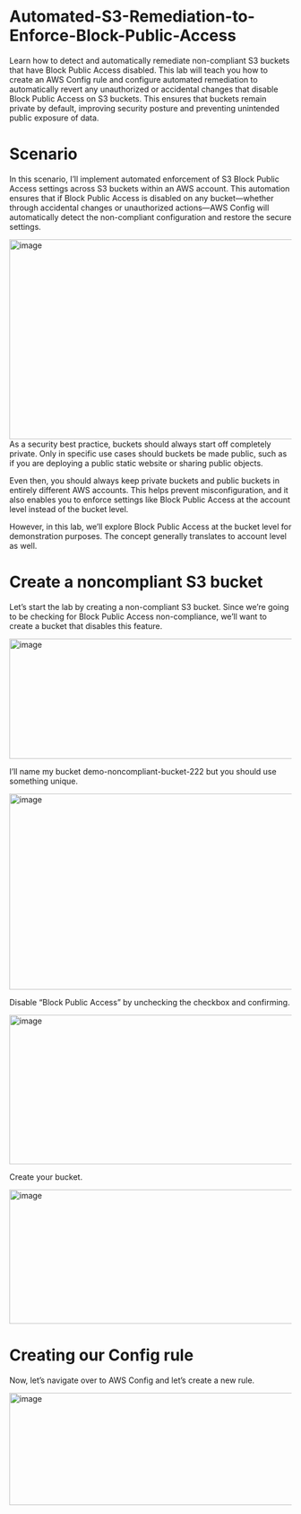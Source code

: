# Automated-S3-Remediation-to-Enforce-Block-Public-Access
Learn how to detect and automatically remediate non-compliant S3 buckets that have Block Public Access disabled. This lab will teach you how to create an AWS Config rule and configure automated remediation to automatically revert any unauthorized or accidental changes that disable Block Public Access on S3 buckets. This ensures that buckets remain private by default, improving security posture and preventing unintended public exposure of data.

# Scenario
In this scenario, I’ll implement automated enforcement of S3 Block Public Access settings across S3 buckets within an AWS account. This automation ensures that if Block Public Access is disabled on any bucket—whether through accidental changes or unauthorized actions—AWS Config will automatically detect the non-compliant configuration and restore the secure settings.

<img width="739" height="356" alt="image" src="https://github.com/user-attachments/assets/bac447b1-6bcd-401b-80b7-acbe062ed2de" />
As a security best practice, buckets should always start off completely private. Only in specific use cases should buckets be made public, such as if you are deploying a public static website or sharing public objects.

Even then, you should always keep private buckets and public buckets in entirely different AWS accounts. This helps prevent misconfiguration, and it also enables you to enforce settings like Block Public Access at the account level instead of the bucket level.

However, in this lab, we’ll explore Block Public Access at the bucket level for demonstration purposes. The concept generally translates to account level as well.

# Create a noncompliant S3 bucket
Let’s start the lab by creating a non-compliant S3 bucket. Since we’re going to be checking for Block Public Access non-compliance, we’ll want to create a bucket that disables this feature.

<img width="542" height="214" alt="image" src="https://github.com/user-attachments/assets/c070509b-57a9-43cc-ac70-f328f352e1e3" />

I’ll name my bucket demo-noncompliant-bucket-222 but you should use something unique.

<img width="959" height="349" alt="image" src="https://github.com/user-attachments/assets/88403378-64cb-4da5-a7b1-20cbbab12b21" />


Disable “Block Public Access” by unchecking the checkbox and confirming.

<img width="916" height="266" alt="image" src="https://github.com/user-attachments/assets/fba1c8ab-e510-4a07-9c69-3a394aa44163" />

Create your bucket.

<img width="935" height="239" alt="image" src="https://github.com/user-attachments/assets/c6cd3bfb-dde9-4dcc-a6dc-b7db38678fe5" />

# Creating our Config rule
Now, let’s navigate over to AWS Config and let’s create a new rule.

<img width="652" height="200" alt="image" src="https://github.com/user-attachments/assets/d6eb4a14-b7c5-41f9-9bba-63be73411024" />





